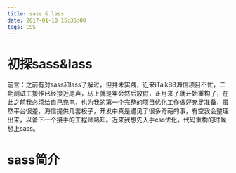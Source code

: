 ```yaml
---
title: sass & lass
date: 2017-01-10 15:36:00
tags: CSS
---
```


# 初探sass&lass
前言：之前有对sass和lass了解过，但并未实践，近来iTalkBB海信项目不忙，二期测试工接作已经接近尾声，马上就是年会然后放假，正月来了就开始重构了，在此之前我必须给自己充电，也为我的第一个完整的项目优化工作做好充足准备，虽然平台很差，海信提供几套板子，开发中真是遇见了很多奇葩的事，有空我会整理出来，以备下一个接手的工程师熟知。近来我想先入手css优化，代码重构的时候想上sass。

# sass简介
